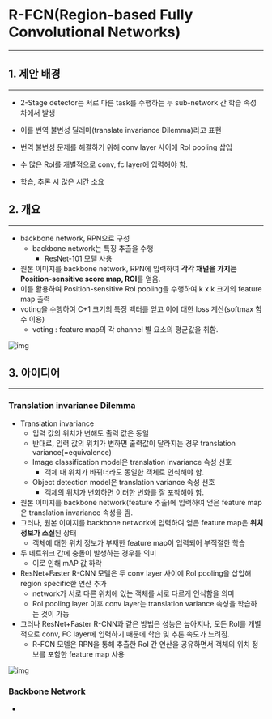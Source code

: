 # R-FCN(Region-based Fully Convolutional Networks)

<hr>



## 1. 제안 배경

<hr>

- 2-Stage detector는 서로 다른 task를 수행하는 두 sub-network 간 학습 속성 차에서 발생
- 이를 번역 불변성 딜레마(translate invariance Dilemma)라고 표현

- 번역 불변성 문제를 해결하기 위해 conv layer 사이에 RoI pooling 삽입
- 수 많은 RoI를 개별적으로 conv, fc layer에 입력해야 함.
- 학습, 추론 시 많은 시간 소요



## 2. 개요

<hr>

- backbone network, RPN으로 구성
  - backbone network는 특징 추출을 수행
    - ResNet-101 모델 사용
- 원본 이미지를 backbone network, RPN에 입력하여 **각각 채널을 가지는 Position-sensitive score map, ROI**를 얻음.
- 이를 활용하여 Position-sensitive RoI pooling을 수행하여 k x k 크기의 feature map 출력
- voting을 수행하여 C+1 크기의 특징 벡터를 얻고 이에 대한 loss 계산(softmax 함수 이용)
  - voting : feature map의 각 channel 별 요소의 평균값을 취함.

![img](https://blog.kakaocdn.net/dn/pYY4q/btqSGitusRA/I8bYIbO2uY9iFH99VINhk1/img.jpg)



## 3. 아이디어

<hr>

### Translation invariance Dilemma

- Translation invariance
  - 입력 값의 위치가 변해도 출력 값은 동일
  - 반대로, 입력 값의 위치가 변하면 출력값이 달라지는 경우 translation variance(=equivalence)
  - Image classification model은 translation invariance 속성 선호
    - 객체 내 위치가 바뀌더라도 동일한 객체로 인식해야 함.
  - Object detection model은 translation variance 속성 선호
    - 객체의 위치가 변화하면 이러한 변화를 잘 포착해야 함.
- 원본 이미지를 backbone network(feature 추출)에 입력하여 얻은 feature map은 translation invariance 속성을 띔.
- 그러나, 원본 이미지를 backbone network에 입력하여 얻은 feature map은 **위치 정보가 소실**된 상태
  - 객체에 대한 위치 정보가 부재한 feature map이 입력되어 부적절한 학습
- 두 네트워크 간에 충돌이 발생하는 경우를 의미
  - 이로 인해 mAP 값 하락
- ResNet+Faster R-CNN 모델은 두 conv layer 사이에 RoI pooling을 삽입해 region specific한 연산 추가
  - network가 서로 다른 위치에 있는 객체를 서로 다르게 인식함을 의미
  - RoI pooling layer 이후 conv layer는 translation variance 속성을 학습하는 것이 가능
- 그러나 ResNet+Faster R-CNN과 같은 방법은 성능은 높아지나, 모든 RoI를 개별적으로 conv, FC layer에 입력하기 때문에 학습 및 추론 속도가 느려짐.
  - R-FCN 모델은 RPN을 통해 추출한 RoI 간 연산을 공유하면서 객체의 위치 정보를 포함한 feature map 사용

![img](https://blog.kakaocdn.net/dn/5oSgi/btqSjBO4jzZ/D4eZVjjzEze4GmGgsnyOOK/img.png)

### Backbone Network

- 